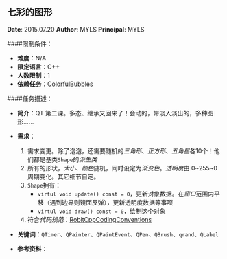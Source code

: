 七彩的图形
------------

**Date**: 2015.07.20
**Author**: MYLS
**Principal**: MYLS

####限制条件：

 - **难度**：N/A
 - **限定语言**：C++ 
 - **人数限制**：1
 - **依赖任务**：[ColorfulBubbles](ColorfulBubbles.md)

####任务描述：

 - **简介**：QT 第二课。多态、继承又回来了！会动的，带淡入淡出的，多种图形……
 
 - **需求**：
	1. 需求变更。除了泡泡，还需要随机的*三角形*、*正方形*、*五角星*各10个！他们都是基类`Shape`的*派生类*
	2. 所有的形状，*大小*、*颜色*随机，同时设定为*渐变色*。*透明度*由 0~255~0 周期变化。其它细节自定。
	3. `Shape`拥有：
		- `virtul void update() const = 0`，更新对象数据。在*窗口*范围内平移（遇到边界则镜面反弹），更新透明度数据等事项
		- `virtul void draw() const = 0`，绘制这个对象
	4. 符合*代码规范*：[RobitCppCodingConventions](ref/RobitCppCodingConventions.md)

 - **关键词**：`QTimer`、`QPainter`、`QPaintEvent`、`QPen`、`QBrush`、`qrand`、`QLabel`
 - **参考资料**：

 